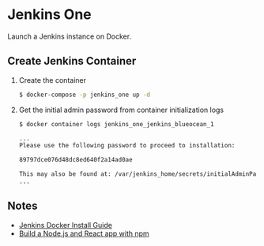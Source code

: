 # Jenkins One

Launch a Jenkins instance on Docker.

## Create Jenkins Container

1. Create the container
    ```sh
    $ docker-compose -p jenkins_one up -d
    ```
2. Get the initial admin password from container initialization logs
    ```sh
    $ docker container logs jenkins_one_jenkins_blueocean_1

    ...
    Please use the following password to proceed to installation:

    89797dce076d48dc8ed640f2a14ad0ae

    This may also be found at: /var/jenkins_home/secrets/initialAdminPassword
    ...
    ```


## Notes

 - [Jenkins Docker Install Guide](https://jenkins.io/doc/book/installing/#docker)
 - [Build a Node.js and React app with npm](https://jenkins.io/doc/tutorials/build-a-node-js-and-react-app-with-npm/)
